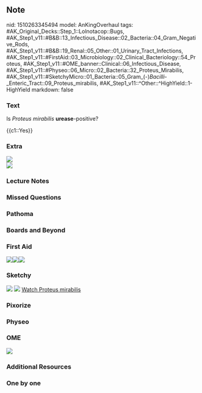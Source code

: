 ## Note
nid: 1510263345494
model: AnKingOverhaul
tags: #AK_Original_Decks::Step_1::Lolnotacop::Bugs, #AK_Step1_v11::#B&B::13_Infectious_Disease::02_Bacteria::04_Gram_Negative_Rods, #AK_Step1_v11::#B&B::19_Renal::05_Other::01_Urinary_Tract_Infections, #AK_Step1_v11::#FirstAid::03_Microbiology::02_Clinical_Bacteriology::54_Proteus, #AK_Step1_v11::#OME_banner::Clinical::06_Infectious_Disease, #AK_Step1_v11::#Physeo::06_Micro::02_Bacteria::32_Proteus_Mirabilis, #AK_Step1_v11::#SketchyMicro::01_Bacteria::05_Gram_(-)_Bacilli_-_Enteric_Tract::09_Proteus_mirabilis, #AK_Step1_v11::^Other::^HighYield::1-HighYield
markdown: false

### Text
Is <i>Proteus mirabilis</i> <b>urease</b>-positive?
<div>
  {{c1::Yes}}
</div>

### Extra
<img src="paste-14680198218132.jpg">
<div><img src="paste-14693083119726.jpg"></div>

### Lecture Notes


### Missed Questions


### Pathoma


### Boards and Beyond


### First Aid
<img src="paste-128453881888771.jpg"><img src=
"paste-257582073643011.jpg"><img src="paste-34750580391939.jpg">

### Sketchy
<img src="paste-127899831107587.jpg"> <img src=
"paste-5cb971e0c6f4349d9190adeac8fe4d1112567218.png"> <a href=
"https://dashboard.sketchy.com/study/medical/courses/medical-microbiology/units/medical-microbiology-bacteria/videos/medical-microbiology-bacteria-gram-negative-bacilli-enteric-tract-proteus-mirabilis?utm_source=anki&utm_medium=partnership&utm_campaign=february_update&utm_content=medical">
Watch Proteus mirabilis</a>

### Pixorize


### Physeo


### OME
<div class="ome-widget">
  <a href=
  "https://onlinemeded.org/spa/infectious-disease?ref=anki"><img src="_OME_AnkiFlashcards_Topic_4.png"></a>
</div>

### Additional Resources


### One by one

